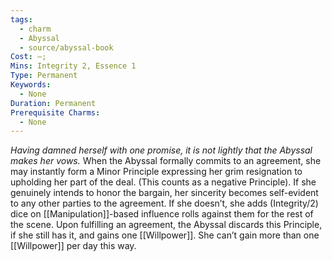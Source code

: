 ```yaml
---
tags:
  - charm
  - Abyssal
  - source/abyssal-book
Cost: —; 
Mins: Integrity 2, Essence 1
Type: Permanent
Keywords:
  - None
Duration: Permanent
Prerequisite Charms:
  - None
---
```

*Having damned herself with one promise, it is not lightly that the Abyssal makes her vows.*
When the Abyssal formally commits to an agreement, she may instantly form a Minor Principle expressing her grim resignation to upholding her part of the deal. (This counts as a negative Principle). If she genuinely intends to honor the bargain, her sincerity becomes self-evident to any other parties to the agreement. If she doesn’t, she adds (Integrity/2) dice on [[Manipulation]]-based influence rolls against them for the rest of the scene.
Upon fulfilling an agreement, the Abyssal discards this Principle, if she still has it, and gains one [[Willpower]]. She can’t gain more than one [[Willpower]] per day this way.